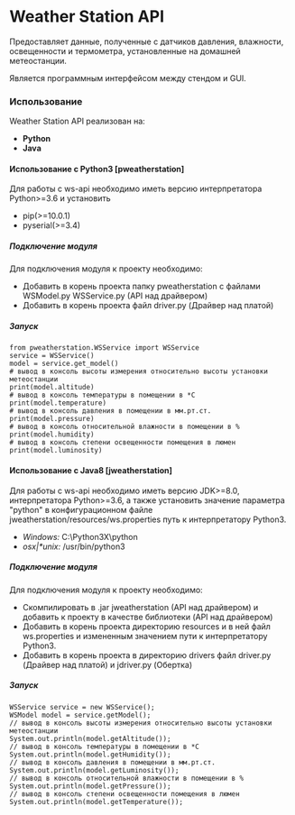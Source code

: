 # Weather Station API

Предоставляет данные, полученные с датчиков давления, влажности, освещенности и термометра, установленные на домашней метеостанции.

Является программным интерфейсом между стендом и GUI.

### Использование

Weather Station API реализован на:

* **Python**
* **Java**


#### Использование с Python3 [pweatherstation]

Для работы с ws-api необходимо иметь версию интерпретатора Python>=3.6 и установить
* pip(>=10.0.1)
* pyserial(>=3.4)

##### Подключение модуля

Для подключения модуля к проекту необходимо:
* Добавить в корень проекта папку pweatherstation c файлами WSModel.py WSService.py (API над драйвером)
* Добавить в корень проекта файл driver.py (Драйвер над платой)

##### Запуск


```
from pweatherstation.WSService import WSService
service = WSService()
model = service.get_model()
# вывод в консоль высоты измерения относительно высоты установки метеостанции
print(model.altitude)
# вывод в консоль температуры в помещении в *С
print(model.temperature)
# вывод в консоль давления в помещении в мм.рт.ст.
print(model.pressure)
# вывод в консоль относительной влажности в помещении в %
print(model.humidity)
# вывод в консоль степени освещенности помещения в люмен
print(model.luminosity)
```

#### Использование с Java8 [jweatherstation]

Для работы с ws-api необходимо иметь версию JDK>=8.0, интерпретатора Python>=3.6, а также установить значение параметра "python" в конфигурационном 
файле jweatherstation/resources/ws.properties путь к интерпретатору Python3.

* _Windows:_ C:\Python3X\python
* _osx|*unix:_ /usr/bin/python3

##### Подключение модуля

Для подключения модуля к проекту необходимо:
* Скомпилировать в .jar jweatherstation (API над драйвером) и добавить к проекту в качестве библиотеки (API над драйвером)
* Добавить в корень проекта директорию resources и в ней файл ws.properties и измененным значением пути к интерпретатору Python3.
* Добавить в корень проекта в директорию drivers файл driver.py (Драйвер над платой) и jdriver.py (Обертка)


##### Запуск


```
WSService service = new WSService();
WSModel model = service.getModel();
// вывод в консоль высоты измерения относительно высоты установки метеостанции
System.out.println(model.getAltitude());
// вывод в консоль температуры в помещении в *С
System.out.println(model.getHumidity());
// вывод в консоль давления в помещении в мм.рт.ст.
System.out.println(model.getLuminosity());
// вывод в консоль относительной влажности в помещении в %
System.out.println(model.getPressure());
// вывод в консоль степени освещенности помещения в люмен
System.out.println(model.getTemperature());
```
